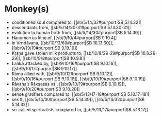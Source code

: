 # Monkey(s)

* conditioned soul compared to, [[sb/5/14/32#purport|SB 5.14.32]]
* descendants from, [[sb/5/14/30-31#purport|SB 5.14.30-31]]
* evolution to human birth from, [[sb/5/14/30#purport|SB 5.14.30]]
* Hanumān as king of, [[sb/9/10/4#purport|SB 9.10.4]]
* in Vṛndāvana, [[sb/10/13/60#purport|SB 10.13.60]], [[sb/9/19/19#purport|SB 9.19.19]]
* Kṛṣṇa gave stolen milk products to, [[sb/10/8/29-29#purport|SB 10.8.29-29]], [[sb/10/9/8#purport|SB 10.9.8]]
* Laṅkā attacked by, [[sb/9/10/16#purport|SB 9.10.16]], [[sb/9/10/17#purport|SB 9.10.17]]
* Rāma allied with, [[sb/9/10/12#purport|SB 9.10.12]], [[sb/9/10/16#purport|SB 9.10.16]], [[sb/9/10/19#purport|SB 9.10.19]]
* Rāvaṇa’s Rākṣasas vs., [[sb/9/10/19#purport|SB 9.10.19]], [[sb/9/10/20#purport|SB 9.10.20]]
* sense gratifiers compared to, [[sb/5/13/17-18#purport|SB 5.13.17-18]]
* sex &, [[sb/5/14/30#purport|SB 5.14.30]], [[sb/5/14/32#purport|SB 5.14.32]]
* so-called spiritualists compared to, [[sb/5/13/17#purport|SB 5.13.17]]
